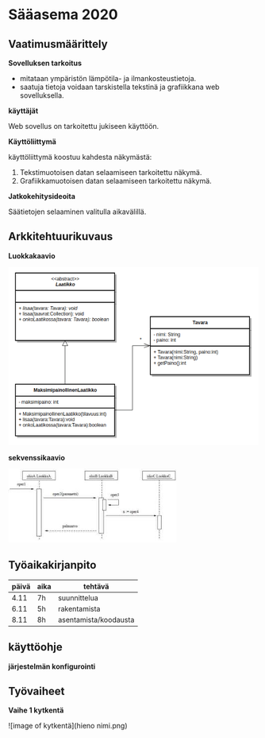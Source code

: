 # Sääasema 2020
## Vaatimusmäärittely

**Sovelluksen tarkoitus**
* mitataan ympäristön lämpötila- ja ilmankosteustietoja.
* saatuja tietoja voidaan tarskistella tekstinä ja grafiikkana web sovelluksella.

**käyttäjät**

Web sovellus on tarkoitettu jukiseen käyttöön.

**Käyttöliittymä**

käyttöliittymä koostuu kahdesta näkymästä:

1. Tekstimuotoisen datan selaamiseen tarkoitettu näkymä.
1. Grafiikkamuotoisen datan selaamiseen tarkoitettu näkymä. 

**Jatkokehitysideoita**

Säätietojen selaaminen valitulla aikavälillä.


## Arkkitehtuurikuvaus
**Luokkakaavio**

![image of luokkakaavio](luokkakaavio-abstraktit.png)

**sekvenssikaavio**

![image of skvenssikaavio](lataus.jpg)

## Työaikakirjanpito

päivä | aika | tehtävä
------------ | ------------- | -----------
4.11 | 7h | suunnittelua
6.11 | 5h | rakentamista
8.11 | 8h | asentamista/koodausta
## käyttöohje

**järjestelmän konfigurointi**

## Työvaiheet
**Vaihe 1 kytkentä**

![image of kytkentä](hieno nimi.png)


